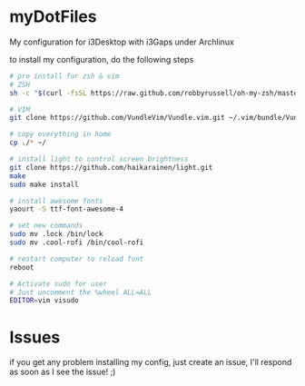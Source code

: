 # myDotFiles
My configuration for i3Desktop with i3Gaps under Archlinux

to install my configuration, do the following steps
```bash
# pre install for zsh & vim
# ZSH
sh -c "$(curl -fsSL https://raw.github.com/robbyrussell/oh-my-zsh/master/tools/install.sh)"

# VIM
git clone https://github.com/VundleVim/Vundle.vim.git ~/.vim/bundle/Vundle.vim

# copy everything in home
cp ./* ~/

# install light to control screen brightness
git clone https://github.com/haikarainen/light.git
make
sudo make install

# install awesome fonts
yaourt -S ttf-font-awesome-4 

# set new commands
sudo mv .lock /bin/lock
sudo mv .cool-rofi /bin/cool-rofi

# restart computer to reload font
reboot

# Activate sudo for user
# Just uncomment the %wheel ALL=ALL
EDITOR=vim visudo
```

# Issues
if you get any problem installing my config, just create an issue, I'll respond as soon as I see the issue! ;)
